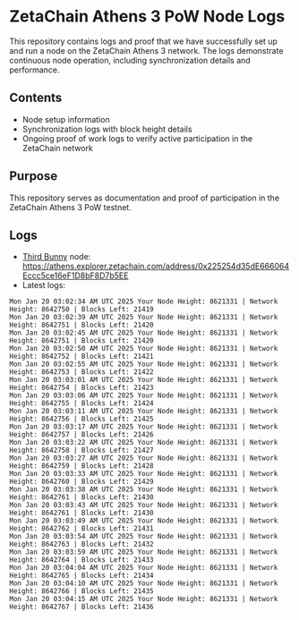 # ZetaChain Athens 3 PoW Node Logs
This repository contains logs and proof that we have successfully set up and run a node on the ZetaChain Athens 3 network. The logs demonstrate continuous node operation, including synchronization details and performance.

## Contents
- Node setup information
- Synchronization logs with block height details
- Ongoing proof of work logs to verify active participation in the ZetaChain network

## Purpose
This repository serves as documentation and proof of participation in the ZetaChain Athens 3 PoW testnet.

## Logs

- [Third Bunny](https://thirdbunny.xyz/) node: https://athens.explorer.zetachain.com/address/0x225254d35dE666064Eccc5ce16eF1D8bF8D7b5EE
- Latest logs:
```
Mon Jan 20 03:02:34 AM UTC 2025 Your Node Height: 8621331 | Network Height: 8642750 | Blocks Left: 21419
Mon Jan 20 03:02:39 AM UTC 2025 Your Node Height: 8621331 | Network Height: 8642751 | Blocks Left: 21420
Mon Jan 20 03:02:45 AM UTC 2025 Your Node Height: 8621331 | Network Height: 8642751 | Blocks Left: 21420
Mon Jan 20 03:02:50 AM UTC 2025 Your Node Height: 8621331 | Network Height: 8642752 | Blocks Left: 21421
Mon Jan 20 03:02:55 AM UTC 2025 Your Node Height: 8621331 | Network Height: 8642753 | Blocks Left: 21422
Mon Jan 20 03:03:01 AM UTC 2025 Your Node Height: 8621331 | Network Height: 8642754 | Blocks Left: 21423
Mon Jan 20 03:03:06 AM UTC 2025 Your Node Height: 8621331 | Network Height: 8642755 | Blocks Left: 21424
Mon Jan 20 03:03:11 AM UTC 2025 Your Node Height: 8621331 | Network Height: 8642756 | Blocks Left: 21425
Mon Jan 20 03:03:17 AM UTC 2025 Your Node Height: 8621331 | Network Height: 8642757 | Blocks Left: 21426
Mon Jan 20 03:03:22 AM UTC 2025 Your Node Height: 8621331 | Network Height: 8642758 | Blocks Left: 21427
Mon Jan 20 03:03:27 AM UTC 2025 Your Node Height: 8621331 | Network Height: 8642759 | Blocks Left: 21428
Mon Jan 20 03:03:33 AM UTC 2025 Your Node Height: 8621331 | Network Height: 8642760 | Blocks Left: 21429
Mon Jan 20 03:03:38 AM UTC 2025 Your Node Height: 8621331 | Network Height: 8642761 | Blocks Left: 21430
Mon Jan 20 03:03:43 AM UTC 2025 Your Node Height: 8621331 | Network Height: 8642761 | Blocks Left: 21430
Mon Jan 20 03:03:49 AM UTC 2025 Your Node Height: 8621331 | Network Height: 8642762 | Blocks Left: 21431
Mon Jan 20 03:03:54 AM UTC 2025 Your Node Height: 8621331 | Network Height: 8642763 | Blocks Left: 21432
Mon Jan 20 03:03:59 AM UTC 2025 Your Node Height: 8621331 | Network Height: 8642764 | Blocks Left: 21433
Mon Jan 20 03:04:04 AM UTC 2025 Your Node Height: 8621331 | Network Height: 8642765 | Blocks Left: 21434
Mon Jan 20 03:04:10 AM UTC 2025 Your Node Height: 8621331 | Network Height: 8642766 | Blocks Left: 21435
Mon Jan 20 03:04:15 AM UTC 2025 Your Node Height: 8621331 | Network Height: 8642767 | Blocks Left: 21436
```
